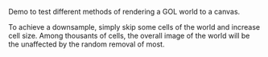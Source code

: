 Demo to test different methods of rendering a GOL world to a canvas.

To achieve a downsample, simply skip some cells of the world and increase cell size.
Among thousants of cells, the overall image of the world will be the unaffected by 
the random removal of most.